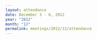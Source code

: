 ```yaml
---
layout: attendance
date: December 3 - 6, 2012
year: "2012"
month: "12"
permalink: meetings/2012/12/attendance
---
```

